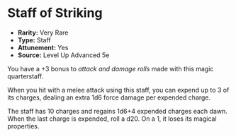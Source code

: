 # Staff of Striking

- **Rarity:** Very Rare
- **Type:** Staff
- **Attunement:** Yes
- **Source:** Level Up Advanced 5e

You have a +3 bonus to _attack and damage rolls_  made with this magic quarterstaff.

When you hit with a melee attack using this staff, you can expend up to 3 of its charges, dealing an extra 1d6 force damage per expended charge.

The staff has 10 charges and regains 1d6+4 expended charges each dawn. When the last charge is expended, roll a d20\. On a 1, it loses its magical properties.
